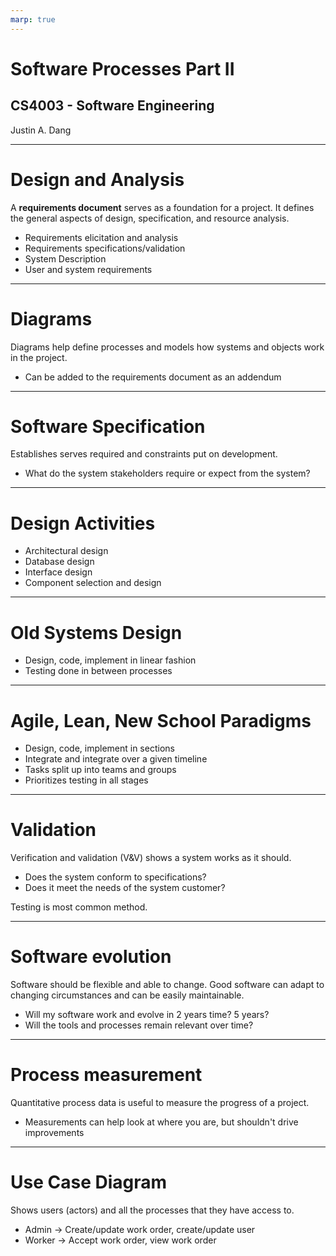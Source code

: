 ```yaml
---
marp: true
---
```


# Software Processes Part II
## CS4003 - Software Engineering
Justin A. Dang

___

# Design and Analysis
A **requirements document** serves as a foundation for a project. It defines the general aspects of design, specification, and resource analysis. 
- Requirements elicitation and analysis
- Requirements specifications/validation
- System Description
- User and system requirements


---

# Diagrams
Diagrams help define processes and models how systems and objects work in the project. 
- Can be added to the requirements document as an addendum

---

# Software Specification
Establishes serves required and constraints put on development. 
- What do the system stakeholders require or expect from the system?


---

# Design Activities
-  Architectural design
- Database design
- Interface design
- Component selection and design

---

# Old Systems Design
- Design, code, implement in linear fashion
- Testing done in between processes


---

# Agile, Lean, New School Paradigms
- Design, code, implement in sections
- Integrate and integrate over a given timeline
- Tasks split up into teams and groups
- Prioritizes testing in all stages



---

# Validation
Verification and validation (V&V) shows a system works as it should.
- Does the system conform to specifications?
- Does it meet the needs of the system customer?

Testing is most common method.

--- 

# Software evolution
Software should be flexible and able to change. Good software can adapt to changing circumstances and can be easily maintainable.
- Will my software work and evolve in 2 years time? 5 years?
- Will the tools and processes remain relevant over time?

---

# Process measurement
Quantitative process data is useful to measure the progress of a project.
- Measurements can help look at where you are, but shouldn't drive improvements

---

# Use Case Diagram
Shows users (actors) and all the processes that they have access to.
- Admin &rarr; Create/update work order, create/update user
- Worker &rarr; Accept work order, view work order